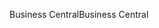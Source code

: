 <span data-ttu-id="54db6-101">Business Central</span><span class="sxs-lookup"><span data-stu-id="54db6-101">Business Central</span></span>
